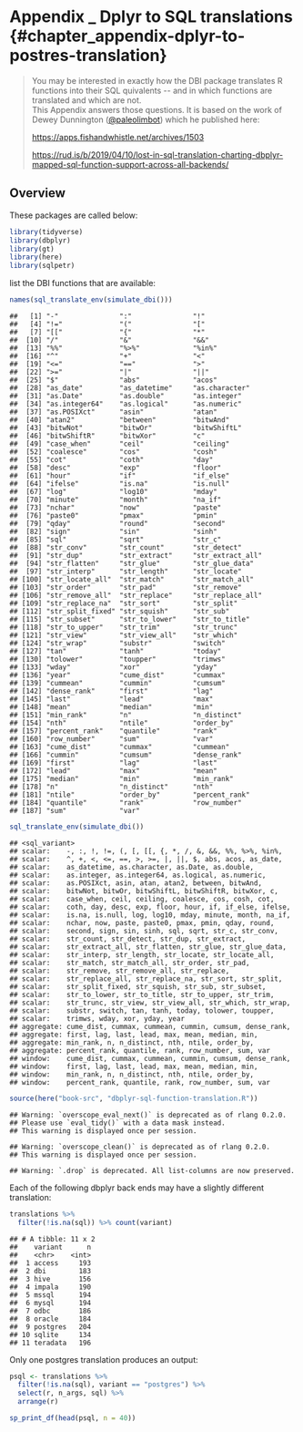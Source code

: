 # Appendix _ Dplyr to SQL translations {#chapter_appendix-dplyr-to-postres-translation}

> You may be interested in exactly how the DBI package translates R functions into their SQL quivalents -- and in which functions are translated and which are not.  
This Appendix answers those questions.  It is based on the work of Dewey Dunnington ([@paleolimbot](http://twitter.com/paleolimbot)) which he published here: 
> 
> https://apps.fishandwhistle.net/archives/1503 
>
>  https://rud.is/b/2019/04/10/lost-in-sql-translation-charting-dbplyr-mapped-sql-function-support-across-all-backends/

## Overview

These packages are called below:

```r
library(tidyverse)
library(dbplyr)
library(gt)
library(here)
library(sqlpetr)
```
list the DBI functions that are available:

```r
names(sql_translate_env(simulate_dbi()))
```

```
##   [1] "-"               ":"               "!"              
##   [4] "!="              "("               "["              
##   [7] "[["              "{"               "*"              
##  [10] "/"               "&"               "&&"             
##  [13] "%%"              "%>%"             "%in%"           
##  [16] "^"               "+"               "<"              
##  [19] "<="              "=="              ">"              
##  [22] ">="              "|"               "||"             
##  [25] "$"               "abs"             "acos"           
##  [28] "as_date"         "as_datetime"     "as.character"   
##  [31] "as.Date"         "as.double"       "as.integer"     
##  [34] "as.integer64"    "as.logical"      "as.numeric"     
##  [37] "as.POSIXct"      "asin"            "atan"           
##  [40] "atan2"           "between"         "bitwAnd"        
##  [43] "bitwNot"         "bitwOr"          "bitwShiftL"     
##  [46] "bitwShiftR"      "bitwXor"         "c"              
##  [49] "case_when"       "ceil"            "ceiling"        
##  [52] "coalesce"        "cos"             "cosh"           
##  [55] "cot"             "coth"            "day"            
##  [58] "desc"            "exp"             "floor"          
##  [61] "hour"            "if"              "if_else"        
##  [64] "ifelse"          "is.na"           "is.null"        
##  [67] "log"             "log10"           "mday"           
##  [70] "minute"          "month"           "na_if"          
##  [73] "nchar"           "now"             "paste"          
##  [76] "paste0"          "pmax"            "pmin"           
##  [79] "qday"            "round"           "second"         
##  [82] "sign"            "sin"             "sinh"           
##  [85] "sql"             "sqrt"            "str_c"          
##  [88] "str_conv"        "str_count"       "str_detect"     
##  [91] "str_dup"         "str_extract"     "str_extract_all"
##  [94] "str_flatten"     "str_glue"        "str_glue_data"  
##  [97] "str_interp"      "str_length"      "str_locate"     
## [100] "str_locate_all"  "str_match"       "str_match_all"  
## [103] "str_order"       "str_pad"         "str_remove"     
## [106] "str_remove_all"  "str_replace"     "str_replace_all"
## [109] "str_replace_na"  "str_sort"        "str_split"      
## [112] "str_split_fixed" "str_squish"      "str_sub"        
## [115] "str_subset"      "str_to_lower"    "str_to_title"   
## [118] "str_to_upper"    "str_trim"        "str_trunc"      
## [121] "str_view"        "str_view_all"    "str_which"      
## [124] "str_wrap"        "substr"          "switch"         
## [127] "tan"             "tanh"            "today"          
## [130] "tolower"         "toupper"         "trimws"         
## [133] "wday"            "xor"             "yday"           
## [136] "year"            "cume_dist"       "cummax"         
## [139] "cummean"         "cummin"          "cumsum"         
## [142] "dense_rank"      "first"           "lag"            
## [145] "last"            "lead"            "max"            
## [148] "mean"            "median"          "min"            
## [151] "min_rank"        "n"               "n_distinct"     
## [154] "nth"             "ntile"           "order_by"       
## [157] "percent_rank"    "quantile"        "rank"           
## [160] "row_number"      "sum"             "var"            
## [163] "cume_dist"       "cummax"          "cummean"        
## [166] "cummin"          "cumsum"          "dense_rank"     
## [169] "first"           "lag"             "last"           
## [172] "lead"            "max"             "mean"           
## [175] "median"          "min"             "min_rank"       
## [178] "n"               "n_distinct"      "nth"            
## [181] "ntile"           "order_by"        "percent_rank"   
## [184] "quantile"        "rank"            "row_number"     
## [187] "sum"             "var"
```

```r
sql_translate_env(simulate_dbi())
```

```
## <sql_variant>
## scalar:    -, :, !, !=, (, [, [[, {, *, /, &, &&, %%, %>%, %in%,
## scalar:    ^, +, <, <=, ==, >, >=, |, ||, $, abs, acos, as_date,
## scalar:    as_datetime, as.character, as.Date, as.double,
## scalar:    as.integer, as.integer64, as.logical, as.numeric,
## scalar:    as.POSIXct, asin, atan, atan2, between, bitwAnd,
## scalar:    bitwNot, bitwOr, bitwShiftL, bitwShiftR, bitwXor, c,
## scalar:    case_when, ceil, ceiling, coalesce, cos, cosh, cot,
## scalar:    coth, day, desc, exp, floor, hour, if, if_else, ifelse,
## scalar:    is.na, is.null, log, log10, mday, minute, month, na_if,
## scalar:    nchar, now, paste, paste0, pmax, pmin, qday, round,
## scalar:    second, sign, sin, sinh, sql, sqrt, str_c, str_conv,
## scalar:    str_count, str_detect, str_dup, str_extract,
## scalar:    str_extract_all, str_flatten, str_glue, str_glue_data,
## scalar:    str_interp, str_length, str_locate, str_locate_all,
## scalar:    str_match, str_match_all, str_order, str_pad,
## scalar:    str_remove, str_remove_all, str_replace,
## scalar:    str_replace_all, str_replace_na, str_sort, str_split,
## scalar:    str_split_fixed, str_squish, str_sub, str_subset,
## scalar:    str_to_lower, str_to_title, str_to_upper, str_trim,
## scalar:    str_trunc, str_view, str_view_all, str_which, str_wrap,
## scalar:    substr, switch, tan, tanh, today, tolower, toupper,
## scalar:    trimws, wday, xor, yday, year
## aggregate: cume_dist, cummax, cummean, cummin, cumsum, dense_rank,
## aggregate: first, lag, last, lead, max, mean, median, min,
## aggregate: min_rank, n, n_distinct, nth, ntile, order_by,
## aggregate: percent_rank, quantile, rank, row_number, sum, var
## window:    cume_dist, cummax, cummean, cummin, cumsum, dense_rank,
## window:    first, lag, last, lead, max, mean, median, min,
## window:    min_rank, n, n_distinct, nth, ntile, order_by,
## window:    percent_rank, quantile, rank, row_number, sum, var
```


```r
source(here("book-src", "dbplyr-sql-function-translation.R"))
```

```
## Warning: `overscope_eval_next()` is deprecated as of rlang 0.2.0.
## Please use `eval_tidy()` with a data mask instead.
## This warning is displayed once per session.
```

```
## Warning: `overscope_clean()` is deprecated as of rlang 0.2.0.
## This warning is displayed once per session.
```

```
## Warning: `.drop` is deprecated. All list-columns are now preserved.
```

Each of the following dbplyr back ends may have a slightly different translation:


```r
translations %>%
  filter(!is.na(sql)) %>% count(variant)
```

```
## # A tibble: 11 x 2
##    variant      n
##    <chr>    <int>
##  1 access     193
##  2 dbi        183
##  3 hive       156
##  4 impala     190
##  5 mssql      194
##  6 mysql      194
##  7 odbc       186
##  8 oracle     184
##  9 postgres   204
## 10 sqlite     134
## 11 teradata   196
```
Only one postgres translation produces an output:

```r
psql <- translations %>%
  filter(!is.na(sql), variant == "postgres") %>%
  select(r, n_args, sql) %>%
  arrange(r)

sp_print_df(head(psql, n = 40))
```

<!--html_preserve--><div id="htmlwidget-1d9f9b9fdca3023baa83" style="width:100%;height:auto;" class="datatables html-widget"></div>
<script type="application/json" data-for="htmlwidget-1d9f9b9fdca3023baa83">{"x":{"filter":"none","data":[["1","2","3","4","5","6","7","8","9","10","11","12","13","14","15","16","17","18","19","20","21","22","23","24","25","26","27","28","29","30","31","32","33","34","35","36","37","38","39","40"],["-arg1","!arg1","!arg1","!arg1","!arg1","!NULL","(arg1)","{    arg1}","abs(arg1)","acos(arg1)","all(arg1, arg2)","all(arg1)","any(arg1, arg2)","any(arg1)","arg1 - arg2","arg1 != arg2","arg1 * arg2","arg1 &amp; arg2","arg1 &amp;&amp; arg2","arg1 %in% arg2","arg1 + arg2","arg1 &lt; arg2","arg1 &lt;= arg2","arg1 == arg2","arg1 &gt; arg2","arg1 &gt;= arg2","arg1 | arg2","arg1 || arg2","arg1[arg2]","arg1/arg2","arg1%%arg2","arg1^arg2","arg1$arg2","as_date(arg1)","as_datetime(arg1)","as.character(arg1)","as.Date(arg1)","as.double(arg1)","as.integer(arg1)","as.integer64(arg1)"],[1,1,2,3,50,0,1,1,1,1,2,1,2,1,2,2,2,2,2,2,2,2,2,2,2,2,2,2,2,2,2,2,2,1,1,1,1,1,1,1],["-`arg1`","NOT(`arg1`)","NOT(`arg1`, `arg2`)","NOT(`arg1`, `arg2`, `arg3`)","NOT(`arg1`, `arg2`, `arg3`, `arg4`, `arg5`, `arg6`, `arg7`, `arg8`, `arg9`, `arg10`, `arg11`, `arg12`, `arg13`, `arg14`, `arg15`, `arg16`, `arg17`, `arg18`, `arg19`, `arg20`, `arg21`, `arg22`, `arg23`, `arg24`, `arg25`, `arg26`, `arg27`, `arg28`, `arg29`, `arg30`, `arg31`, `arg32`, `arg33`, `arg34`, `arg35`, `arg36`, `arg37`, `arg38`, `arg39`, `arg40`, `arg41`, `arg42`, `arg43`, `arg44`, `arg45`, `arg46`, `arg47`, `arg48`, `arg49`, `arg50`)","NOT()","(`arg1`)","(`arg1`)","ABS(`arg1`)","ACOS(`arg1`)","BOOL_AND(`arg1`) OVER ()","BOOL_AND(`arg1`) OVER ()","BOOL_OR(`arg1`) OVER ()","BOOL_OR(`arg1`) OVER ()","`arg1` - `arg2`","`arg1` != `arg2`","`arg1` * `arg2`","`arg1` AND `arg2`","`arg1` AND `arg2`","`arg1` IN `arg2`","`arg1` + `arg2`","`arg1` &lt; `arg2`","`arg1` &lt;= `arg2`","`arg1` = `arg2`","`arg1` &gt; `arg2`","`arg1` &gt;= `arg2`","`arg1` OR `arg2`","`arg1` OR `arg2`","CASE WHEN (`arg2`) THEN (`arg1`) END","`arg1` / `arg2`","`arg1` % `arg2`","POWER(`arg1`, `arg2`)","`arg1`.`arg2`","CAST(`arg1` AS DATE)","CAST(`arg1` AS TIMESTAMP)","CAST(`arg1` AS TEXT)","CAST(`arg1` AS DATE)","CAST(`arg1` AS NUMERIC)","CAST(`arg1` AS INTEGER)","CAST(`arg1` AS BIGINT)"]],"container":"<table class=\"display\">\n  <thead>\n    <tr>\n      <th> <\/th>\n      <th>r<\/th>\n      <th>n_args<\/th>\n      <th>sql<\/th>\n    <\/tr>\n  <\/thead>\n<\/table>","options":{"columnDefs":[{"className":"dt-right","targets":2},{"orderable":false,"targets":0}],"order":[],"autoWidth":false,"orderClasses":false}},"evals":[],"jsHooks":[]}</script><!--/html_preserve-->

